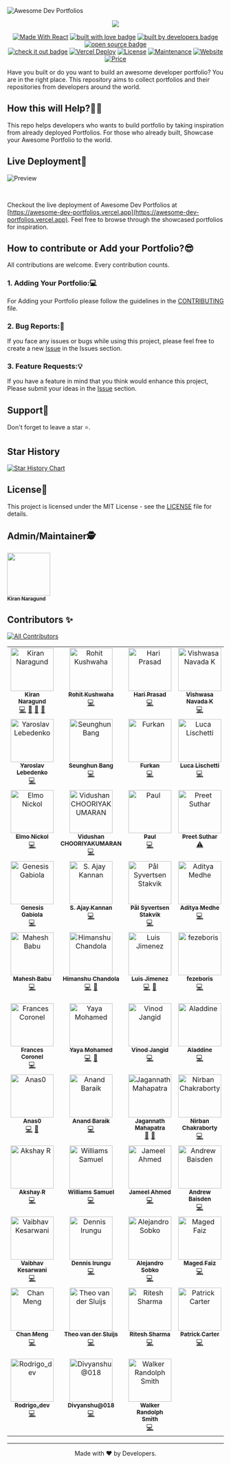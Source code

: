 ![Awesome Dev Portfolios](https://iili.io/JAPpUqF.png)


<p align="center">
  <a href="https://git.io/typing-svg"><img src="https://readme-typing-svg.demolab.com/?lines=Hi%F0%9F%91%8B+Welcome+to+Awesome+Dev+Portfolios!&font=Teko&size=40&center=true&width=550&height=70"/></a>
</p>

<p align="center">
  <a href="https://reactjs.org/"><img alt="Made With React" src="https://img.shields.io/badge/made%20with-react-61DAFB?style=flat" /></a>
  <a href="https://github.com/Kiran1689" target="_blank" rel="noopener noreferrer"><img src="https://img.shields.io/badge/built_with-love-red" alt="built with love badge" /></a>
  <a href="https://github.com/Kiran1689" target="_blank" rel="noopener noreferrer"><img src="https://img.shields.io/badge/built_by-developers-yellow" alt="built by developers badge" /></a>
  <a href="https://github.com/Kiran1689/Awesome-Dev-Portfolios" target="_blank" rel="noopener noreferrer"><img src="https://img.shields.io/badge/open-source-green" alt="open source badge" /></a>
<br/>
  <a href="https://awesome-dev-portfolios.vercel.app/" target="_blank" rel="noopener noreferrer"><img src="https://img.shields.io/badge/check_it-out-blueviolet" alt="check it out badge" /></a>
  <a href="https://github.com/Kiran1689/Awesome-Dev-Portfolios" target="_blank" rel="noopener noreferrer"><img src="https://therealsujitk-vercel-badge.vercel.app/?app=awesome-dev-portfolios" alt="Vercel Deploy"></a>
  <a href="http://badges.mit-license.org/"><img alt="License" src="http://img.shields.io/:license-mit-blue.svg?style=flat-square?style=flat-square" /></a>
  <a href="https://github.com/Kiran1689/Awesome-Dev-Portfolios/commits/main"><img alt="Maintenance" src="https://img.shields.io/badge/maintained-yes-orange.svg?style=flat" /></a>
  <a href="http://badges.mit-license.org/"><img alt="Website" src="https://img.shields.io/badge/website-up-yellow?style=flat" /></a>
  <a href="https://img.shields.io/badge/price-free-ff69b4"><img alt="Price" src="https://img.shields.io/badge/price-free-ff69b4?style=flat" /></a>
</p>

Have you built or do you want to build an awesome developer portfolio? You are in the right place. 
This repository aims to collect portfolios and their repositories from developers around the world.

## How this will Help?🤷‍♂️
This repo helps developers who wants to build portfolio by taking inspiration from already deployed Portfolios.
For those who already built, Showcase your Awesome Portfolio to the world.

## Live Deployment🤩
![Preview](https://github.com/Kiran1689/Awesome-Dev-Portfolios/assets/75929997/6fd97aa7-b55b-48f2-82a4-def7a8819079)

<br/>

Checkout the live deployment of Awesome Dev Portfolios at [https://awesome-dev-portfolios.vercel.app](https://awesome-dev-portfolios.vercel.app). 
Feel free to browse through the showcased portfolios for inspiration.


## How to contribute or Add your Portfolio?😎
All contributions are welcome. Every contribution counts.

### 1. Adding Your Portfolio:💻
For Adding your Portfolio please follow the guidelines in the [CONTRIBUTING](./CONTRIBUTING.md) file.

### 2. Bug Reports:🐛
If you face any issues or bugs while using this project, please feel free to create a new [Issue](https://github.com/Kiran1689/Awesome-Dev-Portfolios/issues/new/choose) in the Issues section. 

### 3. Feature Requests:💡
If you have a feature in mind that you think would enhance this project, Please submit your ideas in the [Issue](https://github.com/Kiran1689/Awesome-Dev-Portfolios/issues/new/choose) section.

## Support💜

Don't forget to leave a star ⭐️.

## Star History

[![Star History Chart](https://api.star-history.com/svg?repos=Kiran1689/Awesome-Dev-Portfolios&type=Date)](https://star-history.com/#Kiran1689/Awesome-Dev-Portfolios&Date)

## License📝

This project is licensed under the MIT License - see the [LICENSE](LICENSE) file for details.

## Admin/Maintainer🕵  

<a href="https://github.com/Kiran1689"><img src="https://avatars.githubusercontent.com/u/75929997?v=4" width="100px;" alt=""/><br /><sub align="center"><b>Kiran Naragund</b></sub></a>

## Contributors ✨
<!-- ALL-CONTRIBUTORS-BADGE:START - Do not remove or modify this section -->
[![All Contributors](https://img.shields.io/badge/all_contributors-73-orange.svg?style=flat-square)](#contributors-)
<!-- ALL-CONTRIBUTORS-BADGE:END -->

<!-- ALL-CONTRIBUTORS-LIST:START - Do not remove or modify this section -->
<!-- prettier-ignore-start -->
<!-- markdownlint-disable -->
<table>
  <tbody>
    <tr>
      <td align="center" valign="top" width="14.28%"><a href="https://kiran1689.github.io"><img src="https://avatars.githubusercontent.com/u/75929997?v=4?s=100" width="100px;" alt="Kiran Naragund"/><br /><sub><b>Kiran Naragund</b></sub></a><br /><a href="https://github.com/Kiran1689/Awesome-Dev-Portfolios/commits?author=Kiran1689" title="Code">💻</a> <a href="#design-Kiran1689" title="Design">🎨</a> <a href="https://github.com/Kiran1689/Awesome-Dev-Portfolios/commits?author=Kiran1689" title="Documentation">📖</a> <a href="#maintenance-Kiran1689" title="Maintenance">🚧</a></td>
      <td align="center" valign="top" width="14.28%"><a href="http://rohitk06.site"><img src="https://avatars.githubusercontent.com/u/66678395?v=4?s=100" width="100px;" alt="Rohit Kushwaha"/><br /><sub><b>Rohit Kushwaha</b></sub></a><br /><a href="https://github.com/Kiran1689/Awesome-Dev-Portfolios/commits?author=DevRohit06" title="Code">💻</a></td>
      <td align="center" valign="top" width="14.28%"><a href="https://hariprasd.me"><img src="https://avatars.githubusercontent.com/u/75234157?v=4?s=100" width="100px;" alt="Hari Prasad"/><br /><sub><b>Hari Prasad</b></sub></a><br /><a href="https://github.com/Kiran1689/Awesome-Dev-Portfolios/commits?author=hariprasd" title="Code">💻</a></td>
      <td align="center" valign="top" width="14.28%"><a href="http://vishwas.tech"><img src="https://avatars.githubusercontent.com/u/13111030?v=4?s=100" width="100px;" alt="Vishwasa Navada K"/><br /><sub><b>Vishwasa Navada K</b></sub></a><br /><a href="https://github.com/Kiran1689/Awesome-Dev-Portfolios/commits?author=vishwasnavadak" title="Code">💻</a></td>
      <td align="center" valign="top" width="14.28%"><a href="https://vikas-ukani.github.io/"><img src="https://avatars.githubusercontent.com/u/57585690?v=4?s=100" width="100px;" alt="Vikas Ukani"/><br /><sub><b>Vikas Ukani</b></sub></a><br /><a href="https://github.com/Kiran1689/Awesome-Dev-Portfolios/commits?author=vikas-ukani" title="Code">💻</a></td>
      <td align="center" valign="top" width="14.28%"><a href="https://mrepol742.github.io"><img src="https://avatars.githubusercontent.com/u/62317165?v=4?s=100" width="100px;" alt="Melvin Jones Repol"/><br /><sub><b>Melvin Jones Repol</b></sub></a><br /><a href="https://github.com/Kiran1689/Awesome-Dev-Portfolios/commits?author=mrepol742" title="Code">💻</a></td>
      <td align="center" valign="top" width="14.28%"><a href="http://www.nishantbanjade.com.np"><img src="https://avatars.githubusercontent.com/u/44603953?v=4?s=100" width="100px;" alt="Nishant Banjade"/><br /><sub><b>Nishant Banjade</b></sub></a><br /><a href="https://github.com/Kiran1689/Awesome-Dev-Portfolios/commits?author=Nix-code" title="Code">💻</a></td>
    </tr>
    <tr>
      <td align="center" valign="top" width="14.28%"><a href="https://portfolio-nailheart.vercel.app/"><img src="https://avatars.githubusercontent.com/u/48065097?v=4?s=100" width="100px;" alt="Yaroslav Lebedenko"/><br /><sub><b>Yaroslav Lebedenko</b></sub></a><br /><a href="https://github.com/Kiran1689/Awesome-Dev-Portfolios/commits?author=Nailheart" title="Code">💻</a></td>
      <td align="center" valign="top" width="14.28%"><a href="https://seunghun-website.vercel.app/"><img src="https://avatars.githubusercontent.com/u/77614387?v=4?s=100" width="100px;" alt="Seunghun Bang"/><br /><sub><b>Seunghun Bang</b></sub></a><br /><a href="https://github.com/Kiran1689/Awesome-Dev-Portfolios/commits?author=a1603169" title="Code">💻</a></td>
      <td align="center" valign="top" width="14.28%"><a href="https://furki.vercel.app/"><img src="https://avatars.githubusercontent.com/u/84590614?v=4?s=100" width="100px;" alt="Furkan "/><br /><sub><b>Furkan </b></sub></a><br /><a href="https://github.com/Kiran1689/Awesome-Dev-Portfolios/commits?author=4Furki4" title="Code">💻</a></td>
      <td align="center" valign="top" width="14.28%"><a href="https://github.com/sirLisko"><img src="https://avatars.githubusercontent.com/u/435399?v=4?s=100" width="100px;" alt="Luca Lischetti"/><br /><sub><b>Luca Lischetti</b></sub></a><br /><a href="https://github.com/Kiran1689/Awesome-Dev-Portfolios/commits?author=sirLisko" title="Code">💻</a></td>
      <td align="center" valign="top" width="14.28%"><a href="https://www.jimraptis.com"><img src="https://avatars.githubusercontent.com/u/24657754?v=4?s=100" width="100px;" alt="Jim Raptis"/><br /><sub><b>Jim Raptis</b></sub></a><br /><a href="https://github.com/Kiran1689/Awesome-Dev-Portfolios/commits?author=dimitrisraptis96" title="Code">💻</a></td>
      <td align="center" valign="top" width="14.28%"><a href="https://yashitanamdeo.github.io"><img src="https://avatars.githubusercontent.com/u/49322948?v=4?s=100" width="100px;" alt="Yashita Namdeo"/><br /><sub><b>Yashita Namdeo</b></sub></a><br /><a href="https://github.com/Kiran1689/Awesome-Dev-Portfolios/commits?author=yashitanamdeo" title="Code">💻</a></td>
      <td align="center" valign="top" width="14.28%"><a href="https://swappy-web.netlify.app/"><img src="https://avatars.githubusercontent.com/u/95163993?v=4?s=100" width="100px;" alt="Swapnil Shivpuje"/><br /><sub><b>Swapnil Shivpuje</b></sub></a><br /><a href="https://github.com/Kiran1689/Awesome-Dev-Portfolios/commits?author=iamswapnil22" title="Code">💻</a></td>
    </tr>
    <tr>
      <td align="center" valign="top" width="14.28%"><a href="https://github.com/elmonickcool"><img src="https://avatars.githubusercontent.com/u/41835231?v=4?s=100" width="100px;" alt="Elmo Nickol"/><br /><sub><b>Elmo Nickol</b></sub></a><br /><a href="https://github.com/Kiran1689/Awesome-Dev-Portfolios/commits?author=elmonickcool" title="Code">💻</a></td>
      <td align="center" valign="top" width="14.28%"><a href="http://vidu.sh/an"><img src="https://avatars.githubusercontent.com/u/25385500?v=4?s=100" width="100px;" alt="Vidushan CHOORIYAKUMARAN"/><br /><sub><b>Vidushan CHOORIYAKUMARAN</b></sub></a><br /><a href="https://github.com/Kiran1689/Awesome-Dev-Portfolios/commits?author=vidjul" title="Code">💻</a></td>
      <td align="center" valign="top" width="14.28%"><a href="https://dinogomez.vercel.app/"><img src="https://avatars.githubusercontent.com/u/41871666?v=4?s=100" width="100px;" alt="Paul"/><br /><sub><b>Paul</b></sub></a><br /><a href="https://github.com/Kiran1689/Awesome-Dev-Portfolios/commits?author=dinogomez" title="Code">💻</a></td>
      <td align="center" valign="top" width="14.28%"><a href="https://preetsuthar.me"><img src="https://avatars.githubusercontent.com/u/75468116?v=4?s=100" width="100px;" alt="Preet Suthar"/><br /><sub><b>Preet Suthar</b></sub></a><br /><a href="https://github.com/Kiran1689/Awesome-Dev-Portfolios/commits?author=preetsuthar17" title="Tests">⚠️</a></td>
      <td align="center" valign="top" width="14.28%"><a href="https://www.tiagocreator.com/"><img src="https://avatars.githubusercontent.com/u/82607849?v=4?s=100" width="100px;" alt="Tiago Leite"/><br /><sub><b>Tiago Leite</b></sub></a><br /><a href="https://github.com/Kiran1689/Awesome-Dev-Portfolios/commits?author=tiagocreator" title="Tests">⚠️</a></td>
      <td align="center" valign="top" width="14.28%"><a href="https://lakshanrukantha.github.io"><img src="https://avatars.githubusercontent.com/u/64830641?v=4?s=100" width="100px;" alt="Lakshan Rukantha"/><br /><sub><b>Lakshan Rukantha</b></sub></a><br /><a href="https://github.com/Kiran1689/Awesome-Dev-Portfolios/commits?author=LakshanRukantha" title="Code">💻</a> <a href="https://github.com/Kiran1689/Awesome-Dev-Portfolios/commits?author=LakshanRukantha" title="Documentation">📖</a></td>
      <td align="center" valign="top" width="14.28%"><a href="https://khaled.is-a.dev"><img src="https://avatars.githubusercontent.com/u/74397286?v=4?s=100" width="100px;" alt="Khaled"/><br /><sub><b>Khaled</b></sub></a><br /><a href="https://github.com/Kiran1689/Awesome-Dev-Portfolios/commits?author=khaled-0" title="Code">💻</a></td>
    </tr>
    <tr>
      <td align="center" valign="top" width="14.28%"><a href="https://genesisgabiola.tech/"><img src="https://avatars.githubusercontent.com/u/8042418?v=4?s=100" width="100px;" alt="Genesis Gabiola"/><br /><sub><b>Genesis Gabiola</b></sub></a><br /><a href="https://github.com/Kiran1689/Awesome-Dev-Portfolios/commits?author=gbgabiola" title="Code">💻</a></td>
      <td align="center" valign="top" width="14.28%"><a href="https://ajaykannan.netlify.app/"><img src="https://avatars.githubusercontent.com/u/78952955?v=4?s=100" width="100px;" alt="S. Ajay Kannan"/><br /><sub><b>S. Ajay Kannan</b></sub></a><br /><a href="https://github.com/Kiran1689/Awesome-Dev-Portfolios/commits?author=Ajay-Kannan7" title="Code">💻</a></td>
      <td align="center" valign="top" width="14.28%"><a href="https://paalss.vercel.app/"><img src="https://avatars.githubusercontent.com/u/39744024?v=4?s=100" width="100px;" alt="Pål Syvertsen Stakvik"/><br /><sub><b>Pål Syvertsen Stakvik</b></sub></a><br /><a href="https://github.com/Kiran1689/Awesome-Dev-Portfolios/commits?author=paalss" title="Code">💻</a></td>
      <td align="center" valign="top" width="14.28%"><a href="http://aditya.medhe.in"><img src="https://avatars.githubusercontent.com/u/9315396?v=4?s=100" width="100px;" alt="Aditya Medhe"/><br /><sub><b>Aditya Medhe</b></sub></a><br /><a href="https://github.com/Kiran1689/Awesome-Dev-Portfolios/commits?author=adityamedhe" title="Code">💻</a></td>
      <td align="center" valign="top" width="14.28%"><a href="https://concatofilippo.com/"><img src="https://avatars.githubusercontent.com/u/127858984?v=4?s=100" width="100px;" alt="Fil"/><br /><sub><b>Fil</b></sub></a><br /><a href="https://github.com/Kiran1689/Awesome-Dev-Portfolios/commits?author=fppcnc" title="Code">💻</a></td>
      <td align="center" valign="top" width="14.28%"><a href="http://yared.vercel.app"><img src="https://avatars.githubusercontent.com/u/55293585?v=4?s=100" width="100px;" alt="Yared Tekile"/><br /><sub><b>Yared Tekile</b></sub></a><br /><a href="https://github.com/Kiran1689/Awesome-Dev-Portfolios/commits?author=Yared29" title="Code">💻</a></td>
      <td align="center" valign="top" width="14.28%"><a href="https://shoghisimon.cc"><img src="https://avatars.githubusercontent.com/u/38010540?v=4?s=100" width="100px;" alt="SelfMadeSystem"/><br /><sub><b>SelfMadeSystem</b></sub></a><br /><a href="https://github.com/Kiran1689/Awesome-Dev-Portfolios/commits?author=SelfMadeSystem" title="Code">💻</a></td>
    </tr>
    <tr>
      <td align="center" valign="top" width="14.28%"><a href="https://maheshbabu11.dev/"><img src="https://avatars.githubusercontent.com/u/43287976?v=4?s=100" width="100px;" alt="Mahesh Babu"/><br /><sub><b>Mahesh Babu</b></sub></a><br /><a href="https://github.com/Kiran1689/Awesome-Dev-Portfolios/commits?author=MaheshBabu11" title="Code">💻</a></td>
      <td align="center" valign="top" width="14.28%"><a href="http://himanshuchandola.fyi"><img src="https://avatars.githubusercontent.com/u/96554303?v=4?s=100" width="100px;" alt="Himanshu Chandola"/><br /><sub><b>Himanshu Chandola</b></sub></a><br /><a href="https://github.com/Kiran1689/Awesome-Dev-Portfolios/commits?author=himanshuchandola" title="Code">💻</a> <a href="https://github.com/Kiran1689/Awesome-Dev-Portfolios/issues?q=author%3Ahimanshuchandola" title="Bug reports">🐛</a></td>
      <td align="center" valign="top" width="14.28%"><a href="https://github.com/LuisJimenez19"><img src="https://avatars.githubusercontent.com/u/102745510?v=4?s=100" width="100px;" alt="Luis Jimenez"/><br /><sub><b>Luis Jimenez</b></sub></a><br /><a href="https://github.com/Kiran1689/Awesome-Dev-Portfolios/commits?author=LuisJimenez19" title="Code">💻</a> <a href="#design-LuisJimenez19" title="Design">🎨</a></td>
      <td align="center" valign="top" width="14.28%"><a href="https://github.com/fezeboris"><img src="https://avatars.githubusercontent.com/u/79030060?v=4?s=100" width="100px;" alt="fezeboris"/><br /><sub><b>fezeboris</b></sub></a><br /><a href="https://github.com/Kiran1689/Awesome-Dev-Portfolios/commits?author=fezeboris" title="Code">💻</a></td>
      <td align="center" valign="top" width="14.28%"><a href="http://matteosantoro.dev"><img src="https://avatars.githubusercontent.com/u/66700164?v=4?s=100" width="100px;" alt="Matteo Santoro"/><br /><sub><b>Matteo Santoro</b></sub></a><br /><a href="https://github.com/Kiran1689/Awesome-Dev-Portfolios/commits?author=Matt-code-d" title="Code">💻</a></td>
      <td align="center" valign="top" width="14.28%"><a href="https://dobbe2.github.io/portfolio-2023/"><img src="https://avatars.githubusercontent.com/u/56312888?v=4?s=100" width="100px;" alt="James Dobbe"/><br /><sub><b>James Dobbe</b></sub></a><br /><a href="https://github.com/Kiran1689/Awesome-Dev-Portfolios/commits?author=dobbe2" title="Code">💻</a></td>
      <td align="center" valign="top" width="14.28%"><a href="https://links.rafnixg.dev"><img src="https://avatars.githubusercontent.com/u/10915285?v=4?s=100" width="100px;" alt="Rafnix Guzman"/><br /><sub><b>Rafnix Guzman</b></sub></a><br /><a href="https://github.com/Kiran1689/Awesome-Dev-Portfolios/commits?author=rafnixg" title="Code">💻</a></td>
    </tr>
    <tr>
      <td align="center" valign="top" width="14.28%"><a href="https://francescoronel.com"><img src="https://avatars.githubusercontent.com/u/4284691?v=4?s=100" width="100px;" alt="Frances Coronel"/><br /><sub><b>Frances Coronel</b></sub></a><br /><a href="https://github.com/Kiran1689/Awesome-Dev-Portfolios/commits?author=FrancesCoronel" title="Code">💻</a></td>
      <td align="center" valign="top" width="14.28%"><a href="http://yayamohamed.com"><img src="https://avatars.githubusercontent.com/u/63175231?v=4?s=100" width="100px;" alt="Yaya Mohamed"/><br /><sub><b>Yaya Mohamed</b></sub></a><br /><a href="https://github.com/Kiran1689/Awesome-Dev-Portfolios/commits?author=Yaya12085" title="Code">💻</a> <a href="https://github.com/Kiran1689/Awesome-Dev-Portfolios/issues?q=author%3AYaya12085" title="Bug reports">🐛</a></td>
      <td align="center" valign="top" width="14.28%"><a href="https://www.vinodjangid.me"><img src="https://avatars.githubusercontent.com/u/86096184?v=4?s=100" width="100px;" alt="Vinod Jangid"/><br /><sub><b>Vinod Jangid</b></sub></a><br /><a href="https://github.com/Kiran1689/Awesome-Dev-Portfolios/commits?author=vinodjangid07" title="Code">💻</a></td>
      <td align="center" valign="top" width="14.28%"><a href="https://www.aladdine.dev"><img src="https://avatars.githubusercontent.com/u/84779817?v=4?s=100" width="100px;" alt="Aladdine"/><br /><sub><b>Aladdine</b></sub></a><br /><a href="https://github.com/Kiran1689/Awesome-Dev-Portfolios/commits?author=AladdineDev" title="Code">💻</a></td>
      <td align="center" valign="top" width="14.28%"><a href="https://github.com/RupendraSinghRajawat"><img src="https://avatars.githubusercontent.com/u/99586119?v=4?s=100" width="100px;" alt="Rupendra Singh Rajawat"/><br /><sub><b>Rupendra Singh Rajawat</b></sub></a><br /><a href="https://github.com/Kiran1689/Awesome-Dev-Portfolios/commits?author=RupendraSinghRajawat" title="Code">💻</a></td>
      <td align="center" valign="top" width="14.28%"><a href="https://github.com/ratasi"><img src="https://avatars.githubusercontent.com/u/16082370?v=4?s=100" width="100px;" alt="TarreDev"/><br /><sub><b>TarreDev</b></sub></a><br /><a href="https://github.com/Kiran1689/Awesome-Dev-Portfolios/commits?author=ratasi" title="Code">💻</a></td>
      <td align="center" valign="top" width="14.28%"><a href="http://rajsavaliya.com"><img src="https://avatars.githubusercontent.com/u/46242040?v=4?s=100" width="100px;" alt="Raj Savaliya"/><br /><sub><b>Raj Savaliya</b></sub></a><br /><a href="https://github.com/Kiran1689/Awesome-Dev-Portfolios/commits?author=SRX9" title="Code">💻</a></td>
    </tr>
    <tr>
      <td align="center" valign="top" width="14.28%"><a href="https://github.com/AnasMansy"><img src="https://avatars.githubusercontent.com/u/91702503?v=4?s=100" width="100px;" alt="Anas0"/><br /><sub><b>Anas0</b></sub></a><br /><a href="https://github.com/Kiran1689/Awesome-Dev-Portfolios/commits?author=AnasMansy" title="Code">💻</a> <a href="#ideas-AnasMansy" title="Ideas, Planning, & Feedback">🤔</a></td>
      <td align="center" valign="top" width="14.28%"><a href="https://peerlist.io/anandbaraik"><img src="https://avatars.githubusercontent.com/u/31516195?v=4?s=100" width="100px;" alt="Anand Baraik"/><br /><sub><b>Anand Baraik</b></sub></a><br /><a href="https://github.com/Kiran1689/Awesome-Dev-Portfolios/commits?author=anandbaraik" title="Code">💻</a></td>
      <td align="center" valign="top" width="14.28%"><a href="https://github.com/j-mahapatra"><img src="https://avatars.githubusercontent.com/u/107102771?v=4?s=100" width="100px;" alt="Jagannath Mahapatra"/><br /><sub><b>Jagannath Mahapatra</b></sub></a><br /><a href="https://github.com/Kiran1689/Awesome-Dev-Portfolios/commits?author=j-mahapatra" title="Documentation">📖</a> <a href="#design-j-mahapatra" title="Design">🎨</a></td>
      <td align="center" valign="top" width="14.28%"><a href="https://nirban-chakraborty.netlify.app"><img src="https://avatars.githubusercontent.com/u/74231771?v=4?s=100" width="100px;" alt="Nirban Chakraborty"/><br /><sub><b>Nirban Chakraborty</b></sub></a><br /><a href="https://github.com/Kiran1689/Awesome-Dev-Portfolios/commits?author=nirban256" title="Code">💻</a></td>
      <td align="center" valign="top" width="14.28%"><a href="https://yaasiin-dev.vercel.app/"><img src="https://avatars.githubusercontent.com/u/86059668?v=4?s=100" width="100px;" alt="AYEVA Yaasiin"/><br /><sub><b>AYEVA Yaasiin</b></sub></a><br /><a href="https://github.com/Kiran1689/Awesome-Dev-Portfolios/commits?author=yaasiin-ayeva" title="Code">💻</a></td>
      <td align="center" valign="top" width="14.28%"><a href="https://phillipcabrera.com"><img src="https://avatars.githubusercontent.com/u/77460748?v=4?s=100" width="100px;" alt="Phillip Cabrera"/><br /><sub><b>Phillip Cabrera</b></sub></a><br /><a href="https://github.com/Kiran1689/Awesome-Dev-Portfolios/commits?author=pcabreram1234" title="Code">💻</a></td>
      <td align="center" valign="top" width="14.28%"><a href="https://jasmeetsinghbhatia.github.io/resume/"><img src="https://avatars.githubusercontent.com/u/5153163?v=4?s=100" width="100px;" alt="Jasmeet Singh"/><br /><sub><b>Jasmeet Singh</b></sub></a><br /><a href="https://github.com/Kiran1689/Awesome-Dev-Portfolios/commits?author=jasmeetsinghbhatia" title="Code">💻</a></td>
    </tr>
    <tr>
      <td align="center" valign="top" width="14.28%"><a href="http://akshay-rajan.github.io"><img src="https://avatars.githubusercontent.com/u/145046584?v=4?s=100" width="100px;" alt="Akshay R"/><br /><sub><b>Akshay R</b></sub></a><br /><a href="https://github.com/Kiran1689/Awesome-Dev-Portfolios/commits?author=akshay-rajan" title="Code">💻</a></td>
      <td align="center" valign="top" width="14.28%"><a href="https://williamssam.netlify.app/"><img src="https://avatars.githubusercontent.com/u/68322437?v=4?s=100" width="100px;" alt="Williams Samuel"/><br /><sub><b>Williams Samuel</b></sub></a><br /><a href="https://github.com/Kiran1689/Awesome-Dev-Portfolios/commits?author=williamssam" title="Code">💻</a></td>
      <td align="center" valign="top" width="14.28%"><a href="https://jameel-webdev.vercel.app/"><img src="https://avatars.githubusercontent.com/u/126319130?v=4?s=100" width="100px;" alt="Jameel Ahmed"/><br /><sub><b>Jameel Ahmed</b></sub></a><br /><a href="https://github.com/Kiran1689/Awesome-Dev-Portfolios/commits?author=jameel-webdev" title="Code">💻</a></td>
      <td align="center" valign="top" width="14.28%"><a href="https://limey.io/andrewbaisden"><img src="https://avatars.githubusercontent.com/u/5095486?v=4?s=100" width="100px;" alt="Andrew Baisden"/><br /><sub><b>Andrew Baisden</b></sub></a><br /><a href="https://github.com/Kiran1689/Awesome-Dev-Portfolios/commits?author=andrewbaisden" title="Code">💻</a></td>
      <td align="center" valign="top" width="14.28%"><a href="https://gregsithole.com"><img src="https://avatars.githubusercontent.com/u/18423188?v=4?s=100" width="100px;" alt="Greg Sithole"/><br /><sub><b>Greg Sithole</b></sub></a><br /><a href="https://github.com/Kiran1689/Awesome-Dev-Portfolios/commits?author=GregSithole" title="Code">💻</a></td>
      <td align="center" valign="top" width="14.28%"><a href="https://kartikchinda.netlify.app/"><img src="https://avatars.githubusercontent.com/u/78233115?v=4?s=100" width="100px;" alt="Kartik Chinda"/><br /><sub><b>Kartik Chinda</b></sub></a><br /><a href="https://github.com/Kiran1689/Awesome-Dev-Portfolios/issues?q=author%3AKartikChinda" title="Bug reports">🐛</a> <a href="#design-KartikChinda" title="Design">🎨</a></td>
      <td align="center" valign="top" width="14.28%"><a href="https://parthmittal.netlify.app/"><img src="https://avatars.githubusercontent.com/u/76661350?v=4?s=100" width="100px;" alt="Parth Mittal"/><br /><sub><b>Parth Mittal</b></sub></a><br /><a href="https://github.com/Kiran1689/Awesome-Dev-Portfolios/commits?author=mittal-parth" title="Code">💻</a></td>
    </tr>
    <tr>
      <td align="center" valign="top" width="14.28%"><a href="https://github.com/Vaibhav-kesarwani"><img src="https://avatars.githubusercontent.com/u/116189379?v=4?s=100" width="100px;" alt="Vaibhav Kesarwani"/><br /><sub><b>Vaibhav Kesarwani</b></sub></a><br /><a href="https://github.com/Kiran1689/Awesome-Dev-Portfolios/commits?author=Vaibhav-kesarwani" title="Code">💻</a></td>
      <td align="center" valign="top" width="14.28%"><a href="https://irungudennisnganga.github.io/irungudennisnganga/"><img src="https://avatars.githubusercontent.com/u/145563902?v=4?s=100" width="100px;" alt="Dennis Irungu"/><br /><sub><b>Dennis Irungu</b></sub></a><br /><a href="https://github.com/Kiran1689/Awesome-Dev-Portfolios/commits?author=irungudennisnganga" title="Code">💻</a></td>
      <td align="center" valign="top" width="14.28%"><a href="http://www.alejandrosobko.com"><img src="https://avatars.githubusercontent.com/u/11604761?v=4?s=100" width="100px;" alt="Alejandro Sobko"/><br /><sub><b>Alejandro Sobko</b></sub></a><br /><a href="https://github.com/Kiran1689/Awesome-Dev-Portfolios/commits?author=alejandrosobko" title="Code">💻</a></td>
      <td align="center" valign="top" width="14.28%"><a href="https://magedfaiz.xyz/"><img src="https://avatars.githubusercontent.com/u/91534137?v=4?s=100" width="100px;" alt="Maged Faiz"/><br /><sub><b>Maged Faiz</b></sub></a><br /><a href="https://github.com/Kiran1689/Awesome-Dev-Portfolios/commits?author=Maiz27" title="Code">💻</a></td>
      <td align="center" valign="top" width="14.28%"><a href="https://jamesmumo.vercel.app/"><img src="https://avatars.githubusercontent.com/u/86493008?v=4?s=100" width="100px;" alt="JayMoh"/><br /><sub><b>JayMoh</b></sub></a><br /><a href="https://github.com/Kiran1689/Awesome-Dev-Portfolios/commits?author=jaycode8" title="Code">💻</a></td>
      <td align="center" valign="top" width="14.28%"><a href="https://rafaelsantana.dev/"><img src="https://avatars.githubusercontent.com/u/49356234?v=4?s=100" width="100px;" alt="Rafael Santana"/><br /><sub><b>Rafael Santana</b></sub></a><br /><a href="https://github.com/Kiran1689/Awesome-Dev-Portfolios/commits?author=rafalmeida73" title="Code">💻</a></td>
      <td align="center" valign="top" width="14.28%"><a href="https://oslo418.com"><img src="https://avatars.githubusercontent.com/u/148057035?v=4?s=100" width="100px;" alt="Oslo418"/><br /><sub><b>Oslo418</b></sub></a><br /><a href="https://github.com/Kiran1689/Awesome-Dev-Portfolios/commits?author=Oslonline" title="Code">💻</a></td>
    </tr>
    <tr>
      <td align="center" valign="top" width="14.28%"><a href="https://www.chanmeng.live/"><img src="https://avatars.githubusercontent.com/u/150320866?v=4?s=100" width="100px;" alt="Chan Meng"/><br /><sub><b>Chan Meng</b></sub></a><br /><a href="https://github.com/Kiran1689/Awesome-Dev-Portfolios/commits?author=ChanMeng666" title="Code">💻</a></td>
      <td align="center" valign="top" width="14.28%"><a href="https://itheo.tech"><img src="https://avatars.githubusercontent.com/u/493016?v=4?s=100" width="100px;" alt="Theo van der Sluijs"/><br /><sub><b>Theo van der Sluijs</b></sub></a><br /><a href="https://github.com/Kiran1689/Awesome-Dev-Portfolios/commits?author=tvdsluijs" title="Code">💻</a></td>
      <td align="center" valign="top" width="14.28%"><a href="https://github.com/RiteshS1"><img src="https://avatars.githubusercontent.com/u/119002315?v=4?s=100" width="100px;" alt="Ritesh Sharma "/><br /><sub><b>Ritesh Sharma </b></sub></a><br /><a href="https://github.com/Kiran1689/Awesome-Dev-Portfolios/commits?author=RiteshS1" title="Code">💻</a></td>
      <td align="center" valign="top" width="14.28%"><a href="https://github.com/xCarter93"><img src="https://avatars.githubusercontent.com/u/9575204?v=4?s=100" width="100px;" alt="Patrick Carter"/><br /><sub><b>Patrick Carter</b></sub></a><br /><a href="https://github.com/Kiran1689/Awesome-Dev-Portfolios/commits?author=xCarter93" title="Code">💻</a></td>
      <td align="center" valign="top" width="14.28%"><a href="https://github.com/mohankumarpaluru"><img src="https://avatars.githubusercontent.com/u/46961568?v=4?s=100" width="100px;" alt="Mohan Kumar Paluru"/><br /><sub><b>Mohan Kumar Paluru</b></sub></a><br /><a href="https://github.com/Kiran1689/Awesome-Dev-Portfolios/commits?author=mohankumarpaluru" title="Code">💻</a></td>
      <td align="center" valign="top" width="14.28%"><a href="https://vishnusanthoshportfolio.web.app/"><img src="https://avatars.githubusercontent.com/u/127679210?v=4?s=100" width="100px;" alt="_VISHNU_"/><br /><sub><b>_VISHNU_</b></sub></a><br /><a href="https://github.com/Kiran1689/Awesome-Dev-Portfolios/commits?author=vishnu1100" title="Code">💻</a> <a href="https://github.com/Kiran1689/Awesome-Dev-Portfolios/commits?author=vishnu1100" title="Documentation">📖</a></td>
      <td align="center" valign="top" width="14.28%"><a href="https://github.com/adex-hub"><img src="https://avatars.githubusercontent.com/u/68297427?v=4?s=100" width="100px;" alt="Adeola"/><br /><sub><b>Adeola</b></sub></a><br /><a href="https://github.com/Kiran1689/Awesome-Dev-Portfolios/commits?author=adex-hub" title="Code">💻</a></td>
    </tr>
    <tr>
      <td align="center" valign="top" width="14.28%"><a href="https://v0-portfolio-navy-delta.vercel.app/"><img src="https://avatars.githubusercontent.com/u/174951467?v=4?s=100" width="100px;" alt="Rodrigo_dev"/><br /><sub><b>Rodrigo_dev</b></sub></a><br /><a href="https://github.com/Kiran1689/Awesome-Dev-Portfolios/commits?author=Rodrigo-Suarez" title="Code">💻</a></td>
      <td align="center" valign="top" width="14.28%"><a href="https://github.com/Divyanshu-Mishra9620"><img src="https://avatars.githubusercontent.com/u/143180195?v=4?s=100" width="100px;" alt="Divyanshu@018"/><br /><sub><b>Divyanshu@018</b></sub></a><br /><a href="https://github.com/Kiran1689/Awesome-Dev-Portfolios/commits?author=Divyanshu-Mishra9620" title="Code">💻</a></td>
      <td align="center" valign="top" width="14.28%"><a href="https://walkersmith.me"><img src="https://avatars.githubusercontent.com/u/1386741?v=4?s=100" width="100px;" alt="Walker Randolph Smith"/><br /><sub><b>Walker Randolph Smith</b></sub></a><br /><a href="https://github.com/Kiran1689/Awesome-Dev-Portfolios/commits?author=walkerrandolphsmith" title="Code">💻</a></td>
    </tr>
  </tbody>
</table>

<!-- markdownlint-restore -->
<!-- prettier-ignore-end -->

<!-- ALL-CONTRIBUTORS-LIST:END -->
<!-- prettier-ignore-start -->
<!-- markdownlint-disable -->

<!-- markdownlint-restore -->
<!-- prettier-ignore-end -->

<!-- ALL-CONTRIBUTORS-LIST:END -->


---

<p align="center">
  Made with ❤ by Developers.
</p>

